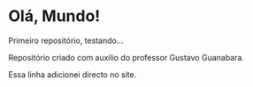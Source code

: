 # Olá, Mundo!
 Primeiro repositório, testando...

 Repositório criado com auxílio do professor Gustavo Guanabara.
 
 Essa linha adicionei directo no site.
